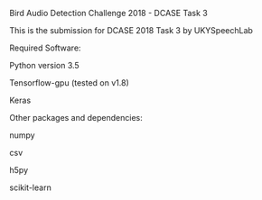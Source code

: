 Bird Audio Detection Challenge 2018 - DCASE Task 3

This is the submission for DCASE 2018 Task 3 by UKYSpeechLab

Required Software:

Python version 3.5

Tensorflow-gpu (tested on v1.8)

Keras

Other packages and dependencies:

numpy

csv

h5py

scikit-learn




